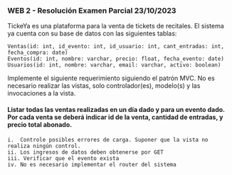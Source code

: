 ### WEB 2 - Resolución  Examen Parcial 23/10/2023

TickeYa es una plataforma para la venta de tickets de recitales. El sistema ya cuenta con su base de datos con las siguientes tablas:

```
Ventas(id: int, id_evento: int, id_usuario: int, cant_entradas: int, fecha_compra: date)
Eventos(id: int, nombre: varchar, precio: float, fecha_evento: date)
Usuarios(id: int, nombre: varchar, email: varchar, activo: boolean)
```
Implemente el siguiente requerimiento siguiendo el patrón MVC. No es necesario realizar las vistas, solo controlador(es), modelo(s) y las invocaciones a la vista. 

#### Listar todas las ventas realizadas en un día dado y para un evento dado. Por cada venta se deberá indicar id de la venta, cantidad de entradas, y precio total abonado.

    i.	Controle posibles errores de carga. Suponer que la vista no realiza ningún control.
    ii.	Los ingresos de datos deben obtenerse por GET
    iii. Verificar que el evento exista 
    iv.	No es necesario implementar el router del sistema
